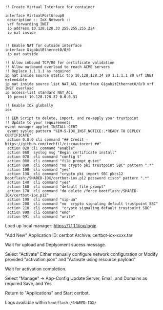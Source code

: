 ```
!! Create Virtual Interface for container

interface VirtualPortGroup0
 description :: IoX Network ::
 vrf forwarding INET
 ip address 10.128.128.33 255.255.255.224
 ip nat inside


!! Enable NAT for outside interface
interface GigabitEthernet0/0/0
 ip nat outside

!! Allow inbound TCP/80 for certificate validation
!! Allow outbound overload to reach ACME servers
!! Replace 1.1.1.1 as required
ip nat inside source static tcp 10.128.128.34 80 1.1.1.1 80 vrf INET extendable
ip nat inside source list NAT_ACL interface GigabitEthernet0/0/0 vrf INET overload
ip access-list standard NAT_ACL
 10 permit 10.128.128.32 0.0.0.31

!! Enable IOx globally
iox

!! EEM Script to delete, import, and re-apply your trustpoint
!! Update to your requirements
event manager applet INSTALL-CERT
 event syslog pattern "%IM-5-IOX_INST_NOTICE:.*READY TO DEPLOY CERTIFICATE"
 action 0.0.0 cli command "## Credit - https://github.com/techfil/ciscoautocert ##"
 action 020 cli command "enable"
 action 060  syslog msg "Begin certificate install"
 action 070  cli command "config t"
 action 080  cli command "file prompt quiet"
 action 090  cli command "no crypto pki trustpoint SBC" pattern ".*"
 action 100  cli command "yes"
 action 130  cli command "crypto pki import SBC pkcs12 bootflash:/SHARED-IOX/certbot-iox.p12 password cisco" pattern ".*"
 action 140  cli command "yes"
 action 160  cli command "default file prompt"
 action 170  cli command "do delete /force bootflash:/SHARED-IOX/certbot-iox.p12"
 action 190  cli command "sip-ua"
 action 200  cli command "no  crypto signaling default trustpoint SBC"
 action 210  cli command  "crypto signaling default trustpoint SBC"
 action 990  cli command "end"
 action 991  cli command "write"
```

Load up local manager:
    https://1.1.1.1/iox/login

"Add New"
    Application ID: certbot
    Archive:        certbot-iox-xxxx.tar

Wait for upload and Deplyoment sucess message. 

Select "Activate"
    Either manually configure network configuration
        or
    Modify provided "activation.json" and "Activate using resource payload"

Wait for activation completion.

Select "Manage" -> App-Config
    Update Server, Email, and Domains as required
    Save, and Yes


Return to "Applications" and Start certbot.

Logs available within `bootflash:/SHARED-IOX/`


